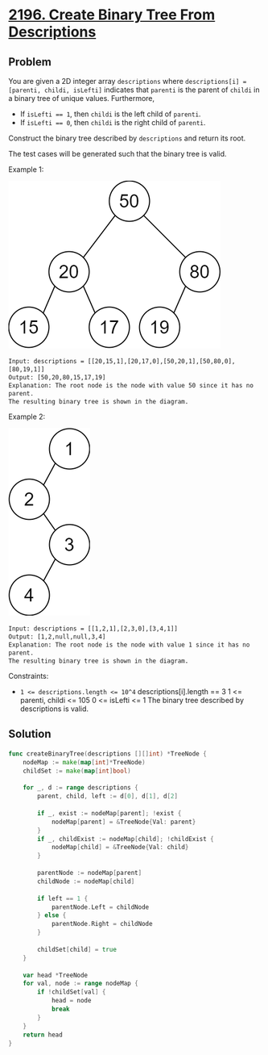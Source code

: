 # [2196. Create Binary Tree From Descriptions](https://leetcode.com/problems/create-binary-tree-from-descriptions/)

## Problem

You are given a 2D integer array `descriptions` where `descriptions[i] = [parenti, childi, isLefti]` indicates that `parenti` is the parent of `childi` in a binary tree of unique values. Furthermore,

- If `isLefti == 1`, then `childi` is the left child of `parenti`.
- If `isLefti == 0`, then `childi` is the right child of `parenti`.

Construct the binary tree described by `descriptions` and return its root.

The test cases will be generated such that the binary tree is valid.


Example 1:

![alt text](image.png)

```
Input: descriptions = [[20,15,1],[20,17,0],[50,20,1],[50,80,0],[80,19,1]]
Output: [50,20,80,15,17,19]
Explanation: The root node is the node with value 50 since it has no parent.
The resulting binary tree is shown in the diagram.
```

Example 2:

![alt text](image-1.png)

```
Input: descriptions = [[1,2,1],[2,3,0],[3,4,1]]
Output: [1,2,null,null,3,4]
Explanation: The root node is the node with value 1 since it has no parent.
The resulting binary tree is shown in the diagram.
``` 

Constraints:

- `1 <= descriptions.length <= 10^4`
descriptions[i].length == 3
1 <= parenti, childi <= 105
0 <= isLefti <= 1
The binary tree described by descriptions is valid.

## Solution

```go
func createBinaryTree(descriptions [][]int) *TreeNode {
	nodeMap := make(map[int]*TreeNode)
	childSet := make(map[int]bool)

	for _, d := range descriptions {
		parent, child, left := d[0], d[1], d[2]

		if _, exist := nodeMap[parent]; !exist {
			nodeMap[parent] = &TreeNode{Val: parent}
		}
		if _, childExist := nodeMap[child]; !childExist {
			nodeMap[child] = &TreeNode{Val: child}
		}

		parentNode := nodeMap[parent]
		childNode := nodeMap[child]

		if left == 1 {
			parentNode.Left = childNode
		} else {
			parentNode.Right = childNode
		}

		childSet[child] = true
	}

	var head *TreeNode
	for val, node := range nodeMap {
		if !childSet[val] {
			head = node
			break
		}
	}
	return head
}
```